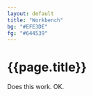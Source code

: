 ```yaml
---
layout: default
title: "Workbench"
bg: "#EFE3DE"
fg: "#644539"
---
```

# {{page.title}}

Does this work.
OK.
